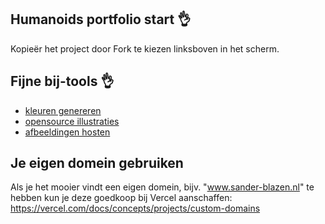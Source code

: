 ## Humanoids portfolio start 👌

Kopieër het project door Fork te kiezen linksboven in het scherm.

## Fijne bij-tools 👌

- [kleuren genereren](https://coolors.co/414c69-70798c-f5f1ed-d68c45-2f2504)
- [opensource illustraties](https://undraw.co/illustrations)
- [afbeeldingen hosten](https://postimages.org/)

## Je eigen domein gebruiken

Als je het mooier vindt een eigen domein, bijv. "www.sander-blazen.nl" te hebben kun je deze goedkoop bij Vercel aanschaffen: https://vercel.com/docs/concepts/projects/custom-domains
